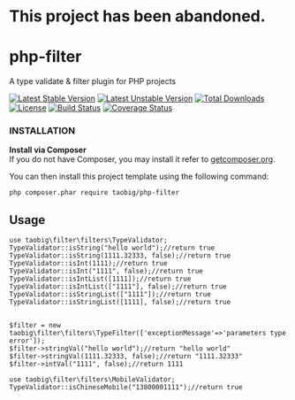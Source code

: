 # This project has been abandoned.


# php-filter
A type validate &amp; filter plugin for PHP projects

[![Latest Stable Version](https://poser.pugx.org/taobig/php-filter/v/stable)](https://packagist.org/packages/taobig/php-filter)
[![Latest Unstable Version](https://poser.pugx.org/taobig/php-filter/v/unstable)](https://packagist.org/packages/taobig/php-filter)
[![Total Downloads](https://poser.pugx.org/taobig/php-filter/downloads)](https://packagist.org/packages/taobig/php-filter)
[![License](https://poser.pugx.org/taobig/php-filter/license)](https://packagist.org/packages/taobig/php-filter)
[![Build Status](https://travis-ci.org/taobig/php-filter.svg?branch=master)](https://travis-ci.org/taobig/php-filter)
[![Coverage Status](https://coveralls.io/repos/github/taobig/php-filter/badge.svg)](https://coveralls.io/github/taobig/php-filter)

### INSTALLATION
**Install via Composer**  
If you do not have Composer, you may install it refer to [getcomposer.org](https://getcomposer.org/download/).

You can then install this project template using the following command:
```
php composer.phar require taobig/php-filter

```

## Usage
```
use taobig\filter\filters\TypeValidator;
TypeValidator::isString("hello world");//return true
TypeValidator::isString(1111.32333, false);//return true
TypeValidator::isInt(1111);//return true
TypeValidator::isInt("1111", false);//return true
TypeValidator::isIntList([1111]);//return true
TypeValidator::isIntList(["1111"], false);//return true
TypeValidator::isStringList(["1111"]);//return true
TypeValidator::isStringList([1111], false);//return true


$filter = new taobig\filter\filters\TypeFilter(['exceptionMessage'=>'parameters type error']);
$filter->stringVal("hello world");//return "hello world"
$filter->stringVal(1111.32333, false);//return "1111.32333"
$filter->intVal("1111", false);//return 1111

use taobig\filter\filters\MobileValidator;  
TypeValidator::isChineseMobile("13800001111");//return true

